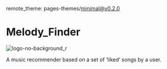 remote_theme: pages-themes/minimal@v0.2.0
# Melody_Finder
![logo-no-background_r](https://github.com/deletella01/Melody_Finder/assets/60831529/bf35d878-997e-46ed-89e1-ac6cb16ab897)

A music recommender based on a set of ‘liked’ songs by a user.
